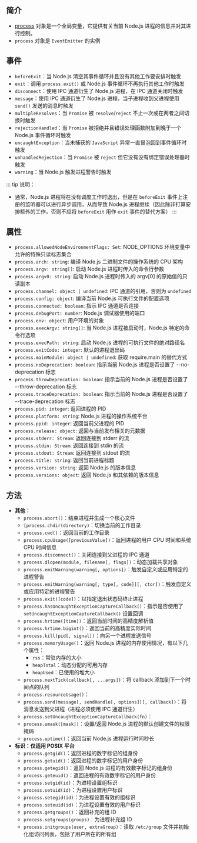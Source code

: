 ## 简介

+ [process](http://nodejs.cn/api/process.html#process_process) 对象是一个全局变量，它提供有关当前 Node.js 进程的信息并对其进行控制。
+ `process` 对象是 `EventEmitter` 的实例




## 事件

+ `beforeExit`：当 Node.js 清空其事件循环并且没有其他工作要安排时触发
+ `exit`：调用 `process.exit()` 或 Node.js 事件循环不再执行其他工作时触发
+ `disconnect`：使用 IPC 通道衍生了 Node.js 进程，在 IPC 通道关闭时触发
+ `message`：使用 IPC 通道衍生了 Node.js 进程，当子进程收到父进程使用 `send()` 发送的消息时触发
+ `multipleResolves`：当 `Promise` 被 `resolve`/`reject` 不止一次或在两者之间切换时触发
+ `rejectionHandled`：当 `Promise` 被拒绝并且错误处理函数附加到晚于一个 Node.js 事件循环时触发
+ `uncaughtException`：当未捕获的 `JavaScript` 异常一直冒泡回到事件循环时触发
+ `unhandledRejection`：当 `Promise` 被 `reject` 但它没有没有绑定错误处理器时触发
+ `warning`：当 Node.js 触发进程警告时触发

::: tip 说明：
+ 通常，Node.js 进程将在没有调度工作时退出，但是在 `beforeExit` 事件上注册的监听器可以进行异步调用，从而导致 Node.js 进程继续（因此除非打算安排额外的工作，否则不应将 `beforeExit` 用作 `exit` 事件的替代方案）
:::




## 属性

+ `process.allowedNodeEnvironmentFlags: Set`: NODE_OPTIONS 环境变量中允许的特殊只读标志集合
+ `process.arch: string`: 编译 Node.js 二进制文件的操作系统的 CPU 架构
+ `process.argv: string[]`: 启动 Node.js 进程时传入的命令行参数
+ `process.argv0: string`: 启动 Node.js 进程时传入的 argv[0] 的原始值的只读副本
+ `process.channel: object | undefined`: IPC 通道的引用，否则为 `undefined`
+ `process.config: object`: 编译当前 Node.js 可执行文件的配置选项
+ `process.connected: boolean`: 指示 IPC 通道是否连接
+ `process.debugPort: number`: Node.js 调试器使用的端口
+ `process.env: object`: 用户环境的对象
+ `process.execArgv: string[]`: 当 Node.js 进程被启动时，Node.js 特定的命令行选项
+ `process.execPath: string`: 启动 Node.js 进程的可执行文件的绝对路径名
+ `process.exitCode: integer`: 默认的进程退出码
+ `process.mainModule: object | undefined`: 获取 require.main 的替代方式
+ `process.noDeprecation: boolean`: 指示当前 Node.js 进程是否设置了 --no-deprecation 标志
+ `process.throwDeprecation: boolean`: 指示当前的 Node.js 进程是否设置了 --throw-deprecation 标志
+ `process.traceDeprecation: boolean`: 指示当前的 Node.js 进程是否设置了 --trace-deprecation 标志
+ `process.pid: integer`: 返回进程的 PID
+ `process.platform: string`: Node.js 进程的操作系统平台
+ `process.ppid: integer`: 返回当前父进程的 PID
+ `process.release: object`: 返回与当前发布相关的元数据
+ `process.stderr: Stream`: 返回连接到 stderr 的流
+ `process.stdin: Stream`: 返回连接到 stdin 的流
+ `process.stdout: Stream`: 返回连接到 stdout 的流
+ `process.title: string`: 返回当前进程标题
+ `process.version: string`: 返回 Node.js 的版本信息
+ `process.versions: object`: 返回 Node.js 和其依赖的版本信息





## 方法

+ **其他：**
  + `process.abort()`：结束进程并生成一个核心文件
  + `[process.chdir(directory)`：切换当前的工作目录
  + `process.cwd()`：返回当前的工作目录
  + `process.cpuUsage([previousValue])`：返回进程的用户 CPU 时间和系统 CPU 时间信息
  + `process.disconnect()`：关闭连接到父进程的 IPC 通道
  + `process.dlopen(module, filename[, flags])`：动态加载共享对象
  + `process.emitWarning(warning[, options])`：触发自定义或应用特定的进程警告
  + `process.emitWarning(warning[, type[, code]][, ctor])`：触发自定义或应用特定的进程警告
  + `process.exit([code])`：以指定退出状态码终止进程
  + `process.hasUncaughtExceptionCaptureCallback()`：指示是否使用了 `setUncaughtExceptionCaptureCallback()` 设置回调
  + `process.hrtime([time])`：返回当前时间的高精度解析值
  + `process.hrtime.bigint()`：返回当前的高精度实际时间
  + `process.kill(pid[, signal])`：向另一个进程发送信号
  + `process.memoryUsage()`：返回 Node.js 进程的内存使用情况，有以下几个属性：
    + `rss`：常驻内存的大小
    + `heapTotal`：动态分配的可用内存
    + `heapUsed`：已使用的堆大小
  + `process.nextTick(callback[, ...args])`：将 callback 添加到下一个时间点的队列
  + `process.resourceUsage()`：
  + `process.send(message[, sendHandle[, options]][, callback])`：将消息发送到父进程（进程必须使用 IPC 通道衍生）
  + `process.setUncaughtExceptionCaptureCallback(fn)`：
  + `process.umask([mask])`：设置/返回 Node.js 进程的默认创建文件的权限掩码
  + `process.uptime()`：返回当前 Node.js 进程运行时间秒长
+ **标识：仅适用 POSIX 平台**
  + `process.getgid()`：返回进程的数字标记的组身份
  + `process.getuid()`：返回进程的数字标记的用户身份
  + `process.getegid()`：返回 Node.js 进程的有效数字标记的组身份
  + `process.geteuid()`：返回进程的有效数字标记的用户身份
  + `process.setgid(id)`：为进程设置组标识
  + `process.setuid(id)`：为进程设置用户标识
  + `process.setegid(id)`：为进程设置有效的组标识
  + `process.seteuid(id)`：为进程设置有效的用户标识
  + `process.getgroups()`：返回补充的组 ID
  + `process.setgroups(groups)`：为进程补充组 ID
  + `process.initgroups(user, extraGroup)`：读取 `/etc/group` 文件并初始化组访问列表，包括了用户所在的所有组